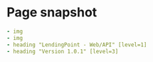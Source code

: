 # Page snapshot

```yaml
- img
- img
- heading "LendingPoint - Web/API" [level=1]
- heading "Version 1.0.1" [level=3]
```